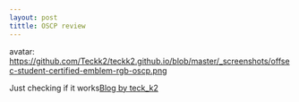 ```yaml
---
layout: post
tittle: OSCP review
---
```


avatar: https://github.com/Teckk2/teckk2.github.io/blob/master/_screenshots/offsec-student-certified-emblem-rgb-oscp.png

Just checking if it works[Blog by teck_k2](https://teckk2.github.io)

